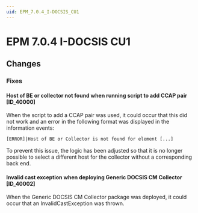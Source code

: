 ```yaml
---
uid: EPM_7.0.4_I-DOCSIS_CU1
---
```


# EPM 7.0.4 I-DOCSIS CU1

## Changes

### Fixes

#### Host of BE or collector not found when running script to add CCAP pair [ID_40000]

When the script to add a CCAP pair was used, it could occur that this did not work and an error in the following format was displayed in the information events:

```txt
[ERROR]|Host of BE or Collector is not found for element [...]
```

To prevent this issue, the logic has been adjusted so that it is no longer possible to select a different host for the collector without a corresponding back end.

#### Invalid cast exception when deploying Generic DOCSIS CM Collector [ID_40002]

When the Generic DOCSIS CM Collector package was deployed, it could occur that an InvalidCastException was thrown.
